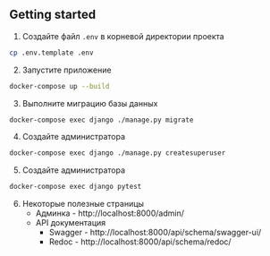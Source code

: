 ## Getting started

1. Создайте файл `.env` в корневой директории проекта
```bash
cp .env.template .env
```
2. Запустите приложение
```bash
docker-compose up --build
```
3. Выполните миграцию базы данных
```bash
docker-compose exec django ./manage.py migrate
```
4. Cоздайте администратора
```bash
docker-compose exec django ./manage.py createsuperuser
```
5. Cоздайте администратора
```bash
docker-compose exec django pytest
```
6. Некоторые полезные страницы
   * Админка - http://localhost:8000/admin/
   * API документация
     * Swagger - http://localhost:8000/api/schema/swagger-ui/
     * Redoc - http://localhost:8000/api/schema/redoc/
